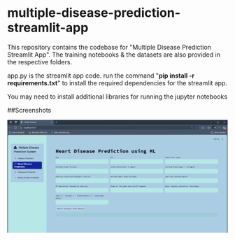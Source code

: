# multiple-disease-prediction-streamlit-app
This repository contains the codebase for "Multiple Disease Prediction Streamlit App". The training notebooks &amp; the datasets are also provided in the respective folders. 

app.py is the streamlit app code.
run the command "**pip install -r requirements.txt**" to install the required dependencies for the streamlit app.

You may need to install additional libraries for running the jupyter notebooks

##Screenshots

![Home Page](https://github.com/adityakishor1/Multi-Diseases-Diagnosis-Platform/blob/a75ee4366dfa2e72cbc867597cb5d0370d6f2ca6/Screenshots/1home.png)
